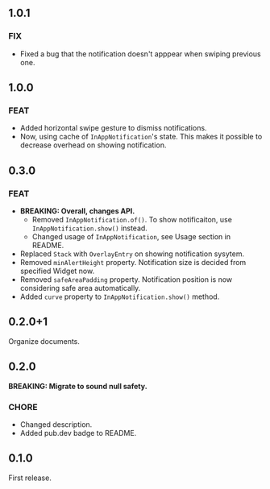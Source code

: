 ## 1.0.1
### FIX
- Fixed a bug that the notification doesn't apppear when swiping previous one.

## 1.0.0
### FEAT
- Added horizontal swipe gesture to dismiss notifications.
- Now, using cache of `InAppNotification`'s state. This makes it possible to decrease overhead on showing notification.

## 0.3.0
### FEAT
- **BREAKING: Overall, changes API.**
  - Removed `InAppNotification.of()`. To show notificaiton, use `InAppNotification.show()` instead.
  - Changed usage of `InAppNotification`, see Usage section in README.
- Replaced `Stack` with `OverlayEntry` on showing notification sysytem.
- Removed `minAlertHeight` property. Notification size is decided from specified Widget now.
- Removed `safeAreaPadding` property. Notification position is now considering safe area automatically.
- Added `curve` property to `InAppNotification.show()` method.

## 0.2.0+1
Organize documents.

## 0.2.0
**BREAKING: Migrate to sound null safety.**

### CHORE
- Changed description.
- Added pub.dev badge to README.

## 0.1.0
First release.
